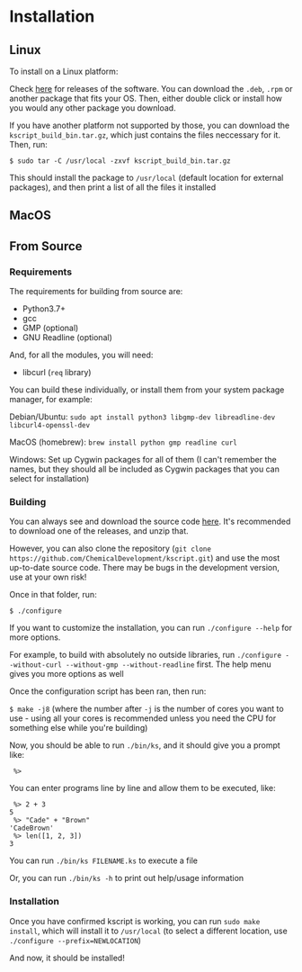 
# Installation

## Linux


To install on a Linux platform:

Check [here](https://github.com/ChemicalDevelopment/kscript/releases) for releases of the software. You can download the `.deb`, `.rpm` or another package that fits your OS. Then, either double click or install how you would any other package you download.


If you have another platform not supported by those, you can download the `kscript_build_bin.tar.gz`, which just contains the files neccessary for it. Then, run:

`$ sudo tar -C /usr/local -zxvf kscript_build_bin.tar.gz`

This should install the package to `/usr/local` (default location for external packages), and then print a list of all the files it installed



## MacOS




## From Source

### Requirements

The requirements for building from source are:

  * Python3.7+
  * gcc
  * GMP (optional)
  * GNU Readline (optional)

And, for all the modules, you will need:

  * libcurl (`req` library)

You can build these individually, or install them from your system package manager, for example:

Debian/Ubuntu: `sudo apt install python3 libgmp-dev libreadline-dev libcurl4-openssl-dev`

MacOS (homebrew): `brew install python gmp readline curl`

Windows: Set up Cygwin packages for all of them (I can't remember the names, but they should all be included as Cygwin packages that you can select for installation)


### Building


You can always see and download the source code [here](https://github.com/ChemicalDevelopment/kscript/releases). It's recommended to download one of the releases, and unzip that.

However, you can also clone the repository (`git clone https://github.com/ChemicalDevelopment/kscript.git`) and use the most up-to-date source code. There may be bugs in the development version, use at your own risk!

Once in that folder, run:

`$ ./configure`

If you want to customize the installation, you can run `./configure --help` for more options.

For example, to build with absolutely no outside libraries, run `./configure --without-curl --without-gmp --without-readline` first. The help menu gives you more options as well


Once the configuration script has been ran, then run:

`$ make -j8` (where the number after `-j` is the number of cores you want to use - using all your cores is recommended unless you need the CPU for something else while you're building)


Now, you should be able to run `./bin/ks`, and it should give you a prompt like:

```
 %> 
```

You can enter programs line by line and allow them to be executed, like:

```
 %> 2 + 3
5
 %> "Cade" + "Brown"
'CadeBrown'
 %> len([1, 2, 3])
3
```

You can run `./bin/ks FILENAME.ks` to execute a file

Or, you can run `./bin/ks -h` to print out help/usage information


### Installation

Once you have confirmed kscript is working, you can run `sudo make install`, which will install it to `/usr/local` (to select a different location, use `./configure --prefix=NEWLOCATION`)

And now, it should be installed!


